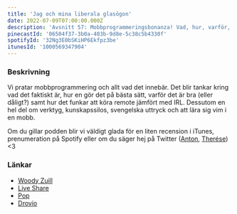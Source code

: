 ```yaml
---
title: 'Jag och mina liberala glasögon'
date: 2022-07-09T07:00:00.000Z
description: 'Avsnitt 57: Mobbprogrammeringsbonanza! Vad, hur, varför, när plus lite verktyg och svengelska uttryck.'
pinecastId: '06504f37-3b0a-403b-9d8e-5c38c5b4330f'
spotifyId: '32Ng3E0bSKiHP6Ekfpz3be'
itunesId: '1000569347904'
---
```


### Beskrivning

Vi pratar mobbprogrammering och allt vad det innebär. Det blir tankar kring vad det faktiskt är, hur en gör det på bästa sätt, varför det är bra (eller dåligt?) samt hur det funkar att köra remote jämfört med IRL. Dessutom en hel del om verktyg, kunskapssilos, svengelska uttryck och att lära sig vim i en mobb.

Om du gillar podden blir vi väldigt glada för en liten recension i iTunes, prenumeration på Spotify eller om du säger hej på Twitter ([Anton](https://twitter.com/Awnton), [Therése](https://twitter.com/tkomstadius)) &lt;3

### Länkar

- [Woody Zuill](https://woodyzuill.com/)
- [Live Share](https://code.visualstudio.com/learn/collaboration/live-share)
- [Pop](https://pop.com/)
- [Drovio](https://www.drovio.com)
